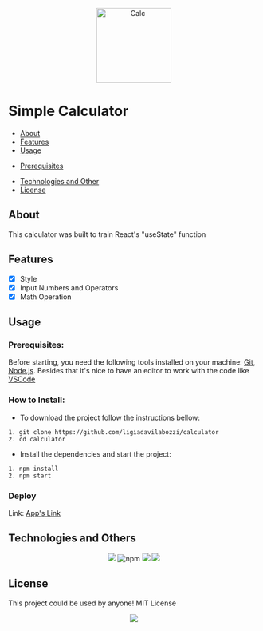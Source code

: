 <p align="center">
<img alt="Calc" width="150px" src="https://cdn3d.iconscout.com/3d/free/thumb/ios-calculator-2978357-2476734.png" />
</p>

# Simple Calculator

- [About](#about) 
- [Features](#features) 
- [Usage](#usage)
 * [Prerequisites](#prerequisites)
- [Technologies and Other](#technologies-and-others)
- [License](#license)


## **About**
This calculator was built to train React's "useState" function

## **Features**
- [x] Style
- [x] Input Numbers and Operators
- [x] Math Operation

## **Usage**
### Prerequisites:
Before starting, you need the following tools installed on your machine:
[Git](https://git-scm.com), [Node.js](https://nodejs.org/en/).
 Besides that it's nice to have an editor to work with the code like [VSCode](https://code.visualstudio.com/)
 
### How to Install: 
- To download the project follow the instructions bellow:

```
1. git clone https://github.com/ligiadavilabozzi/calculator
2. cd calculator
```

- Install the dependencies and start the project:

```
1. npm install
2. npm start
```

### Deploy
Link: 
<a href="https://calculator-pi-gules.vercel.app/"> App's Link </a>

## **Technologies and Others**
<p align="center"> 
 <img src="https://img.shields.io/badge/nodeJs-v%2014.17.6-grenn"/>
 <img src="https://img.shields.io/badge/npm-v%206.14.15-blueviolet" alt="npm"/>
 <img src="https://img.shields.io/badge/react-v%2017.0.2-9cf"/>
 <img src="https://img.shields.io/badge/styled--components-v%205.3.3-ff69b4"/>
</p>
   

## **License**
This project could be used by anyone! MIT License
<p align="center">
<img src="https://img.shields.io/github/license/facebook/react">
</p>

